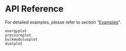 # API Reference

For detailed examples, please refer to section "[Examples](@ref)".

```@docs
energyplot
pressureplot
bulkmodulusplot
dualplot
```
